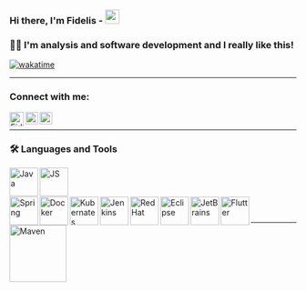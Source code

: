 ### Hi there, I'm Fidelis - <img src="https://media.giphy.com/media/hvRJCLFzcasrR4ia7z/giphy.gif" width="25px" height="25px">
### 🧔🏻 I'm analysis and software development and I really like this!
[![wakatime](https://wakatime.com/badge/user/f64b4287-ccd2-422f-a4b2-01e67f19827b.svg)](https://wakatime.com/@f64b4287-ccd2-422f-a4b2-01e67f19827b)
<!-- Spacer Horizontal -->
----------------------
### Connect with me:


<p>
<a href="mailto:fidelis.solucoes@gmail.com">
  <img align="left" alt="Fidelis | Gmail" width="25px" src="https://upload.wikimedia.org/wikipedia/commons/7/7e/Gmail_icon_%282020%29.svg" />
</a>

<a href="https://www.linkedin.com/in/fidelis-guimaraes/">
  <img align="left" alt="Fidelis Guimarães | LinkedIN" width="22px" src="https://www.freeiconspng.com/uploads/linkedin-logo-0.png" />
</a>

<a href="https://www.instagram.com/guimaraesfidelis">
  <img align="left" alt="Fidelis Guimarães | Instagram" width="22px" src="https://upload.wikimedia.org/wikipedia/commons/9/96/Instagram.svg" />
</a><br>
</p>

<!-- Spacer Horizontal -->
----------------------


### 🛠 Languages and Tools
<p>
<!-- Editors -->
<!-- java -->
<div>
<img align="left" alt="Java" width="50px" src="https://www.vectorlogo.zone/logos/java/java-icon.svg" />
<!-- js -->
<img align="left" alt="JS" height="50px" src="https://i.pinimg.com/736x/28/75/3d/28753ddf79d70042ba86564947e13bf5.jpg" />
</div>

<br>
<br>
<br>
<div>
<img align="left" alt="Spring" height="50px" src="https://www.vectorlogo.zone/logos/springio/springio-icon.svg" />
<img align="left" alt="Docker" height="50px" src="https://www.vectorlogo.zone/logos/docker/docker-icon.svg" />
<img align="left" alt="Kubernates" height="50px" src="https://www.vectorlogo.zone/logos/kubernetes/kubernetes-icon.svg" />
<img align="left" alt="Jenkins" height="50px" src="https://www.vectorlogo.zone/logos/jenkins/jenkins-icon.svg" />
<img align="left" alt="RedHat" height="50px" src="https://www.vectorlogo.zone/logos/redhat/redhat-icon.svg" />
<img align="left" alt="Eclipse" height="50px" src="https://www.vectorlogo.zone/logos/eclipse/eclipse-icon.svg" />
<img align="left" alt="JetBrains" height="50px" src="https://www.vectorlogo.zone/logos/jetbrains/jetbrains-icon.svg" />
<img align="left" alt="Flutter" height="50px" src="https://i.pinimg.com/originals/44/51/b1/4451b16f14d94961bbc5a1a29c2d3459.jpg" />
<img align="left" alt="Maven" width="100px" src="https://miro.medium.com/max/743/1*M7gYkSDwC5ny9SxxBwzozA.png" />
</div>
</p>
<br>

<!-- Spacer Horizontal -->
----------------------

</p>

[gmail]: mailto:fidelis.solucoes@gmail.com
[instagram]: https://instagram.com/guimaraesfidelis
[linkedin]: https://linkedin.com/in/fidelis-guimaraes




